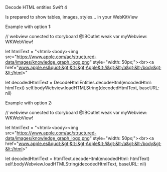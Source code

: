 Decode HTML entities
Swift 4

Is prepared to show tables, images, styles... in your WebKitView


Example with option 1:

// webview conected to storyboard
@IBOutlet weak var myWebview: WKWebView!

let htmlText = "&lt;html&gt;&lt;body&gt;&lt;img src=&quot;https://www.apple.com/ac/structured-data/images/knowledge_graph_logo.png&quot; style=&quot;width: 50px;&quot;&gt;&lt;br&gt;&lt;a href=&quot;www.apple.es&quot;&gt;&lt;i&gt;Apple&lt;/i&gt;&lt;/a&gt;&lt;/body&gt;&lt;/html&gt;"

let decodedHtmlText = DecodeHtmlEntities.decodeHtml(encodedHtml: htmlText)
self.bodyWebview.loadHTMLString(decodedHtmlText, baseURL: nil)



Example with option 2:

// webview conected to storyboard
@IBOutlet weak var myWebview: WKWebView!

let htmlText = "&lt;html&gt;&lt;body&gt;&lt;img src=&quot;https://www.apple.com/ac/structured-data/images/knowledge_graph_logo.png&quot; style=&quot;width: 50px;&quot;&gt;&lt;br&gt;&lt;a href=&quot;www.apple.es&quot;&gt;&lt;i&gt;Apple&lt;/i&gt;&lt;/a&gt;&lt;/body&gt;&lt;/html&gt;"

let decodedHtmlText = htmlText.decodeHtml(encodedHtml: htmlText)
self.bodyWebview.loadHTMLString(decodedHtmlText, baseURL: nil)
